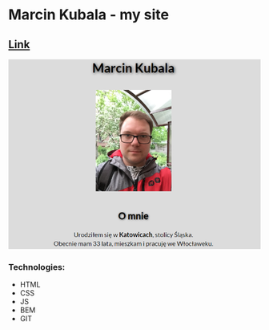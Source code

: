 # Marcin Kubala - my site

## [Link](https://m4rti89.github.io/homepage/)

![Screenshot](https://github.com/M4rti89/homepage/blob/main/img/screenshot.png)
### Technologies:
- HTML
- CSS
- JS
- BEM
- GIT